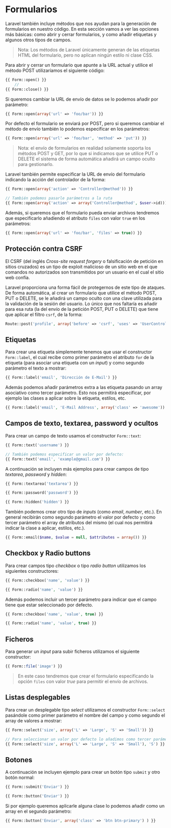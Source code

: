<!-- ************************************************************************-->
# Formularios

Laravel también incluye métodos que nos ayudan para la generación de formularios en nuestro código. En esta sección vamos a ver las opciones más básicas: como abrir y cerrar formularios, y como añadir etiquetas y algunos otros tipos de campos.

> Nota: Los métodos de Laravel únicamente generan de las etiquetas HTML del formulario, pero no aplican ningún estilo ni clase CSS.

Para abrir y cerrar un formulario que apunte a la URL actual y utilice el método POST utilizaríamos el siguiente código:

```php
{{ Form::open() }}
    //
{{ Form::close() }}
```

Si queremos cambiar la URL de envío de datos se lo podemos añadir por parámetro:

```php
{{ Form::open(array('url' => 'foo/bar')) }}
```

Por defecto el formulario se enviará por POST, pero si queremos cambiar el método de envío también lo podemos especificar en los parámetros:

```php
{{ Form::open(array('url' => 'foo/bar', 'method' => 'put')) }}
```

> Nota: el envío de formularios en realidad solamente soporta los métodos POST y GET, por lo que si indicamos que se utilice PUT o DELETE el sistema de forma automática añadirá un campo oculto para gestionarlo.


Laravel también permite especificar la URL de envío del formulario indicando la acción del controlador de la forma:

```php
{{ Form::open(array('action' => 'Controller@method')) }}

// También podemos pasarle parámetros a la ruta
{{ Form::open(array('action' => array('Controller@method', $user->id))) }}
```

Además, si queremos que el formulario pueda enviar archivos tendremos que especificarlo añadiendo el atributo `files` con valor `true` en los parámetros:

```php
{{ Form::open(array('url' => 'foo/bar', 'files' => true)) }}
```


## Protección contra CSRF

El CSRF (del inglés _Cross-site request forgery_ o falsificación de petición en sitios cruzados) es un tipo de exploit malicioso de un sitio web en el que comandos no autorizados son transmitidos por un usuario en el cual el sitio web confía.

Laravel proporciona una forma fácil de protegernos de este tipo de ataques. De forma automática, al crear un formulario que utilice el método POST, PUT o DELETE, se le añadirá un campo oculto con una clave utilizada para la validación de la sesión del usuario. Lo único que nos faltaría es añadir para esa ruta (la del envío de la petición POST, PUT o DELETE) que tiene que aplicar el filtro `csrf`, de la forma:

```php
Route::post('profile', array('before' => 'csrf', 'uses' => 'UserController@postProfile'));
```


<!-- *********************************** -->
## Etiquetas

Para crear una etiqueta simplemente tenemos que usar el constructor `Form::label`, el cual recibe como primer parámetro el atributo `for` de la etiqueta (para asociar una etiqueta con un _input_) y como segundo parámetro el texto a mostrar:

```php
{{ Form::label('email', 'Dirección de E-Mail') }}
```

Además podemos añadir parámetros extra a las etiqueta pasando un array asociativo como tercer parámetro. Esto nos permitirá especificar, por ejemplo las clases a aplicar sobre la etiqueta, estilos, etc.

```php
{{ Form::label('email', 'E-Mail Address', array('class' => 'awesome')) }}
```




<!-- *********************************** -->
## Campos de texto, textarea, password y ocultos

Para crear un campo de texto usamos el constructor `Form::text`:

```php
{{ Form::text('username') }}

// También podemos especificar un valor por defecto:
{{ Form::text('email', 'example@gmail.com') }}
```

A continuación se incluyen más ejemplos para crear campos de tipo _textarea_, _password_ y _hidden_:

```php
{{ Form::textarea('textarea') }}

{{ Form::password('password') }}

{{ Form::hidden('hidden') }}
```

También podemos crear otro tipo de _inputs_ (como _email_, _number_, etc.). En general recibirán como segundo parámetro el valor por defecto y como tercer parámetro el array de atributos del mismo (el cual nos permitirá indicar la clase a aplicar, estilos, etc.).

```php
{{ Form::email($name, $value = null, $attributes = array()) }}
```



<!-- *********************************** -->
## Checkbox y Radio buttons

Para crear campos tipo _checkbox_ o tipo _radio button_ utilizamos los siguientes constructores:

```php
{{ Form::checkbox('name', 'value') }}

{{ Form::radio('name', 'value') }}
```

Además podemos incluir un tercer parámetro para indicar que el campo tiene que estar seleccionado por defecto.

```php
{{ Form::checkbox('name', 'value', true) }}

{{ Form::radio('name', 'value', true) }}
```



<!-- *********************************** -->
## Ficheros

Para generar un _input_ para subir ficheros utilizamos el siguiente constructor:

```php
{{ Form::file('image') }}
```
> En este caso tendremos que crear el formulario especificando la opción `files` con valor _true_ para permitir el envío de archivos.




<!-- *********************************** -->
## Listas desplegables

Para crear un desplegable tipo _select_ utilizamos el constructor `Form::select` pasándole como primer parámetro el nombre del campo y como segundo el array de valores a mostrar:

```php
{{ Form::select('size', array('L' => 'Large', 'S' => 'Small')) }}

// Para seleccionar un valor por defecto lo añadimos como tercer parámetro:
{{ Form::select('size', array('L' => 'Large', 'S' => 'Small'), 'S') }}
```



<!-- *********************************** -->
## Botones

A continuación se incluyen ejemplo para crear un botón tipo `submit` y otro botón normal:

```php
{{ Form::submit('Enviar') }}

{{ Form::button('Enviar') }}
```

Si por ejemplo queremos aplicarle alguna clase lo podemos añadir como un array en el segundo parámetro:

```php
{{ Form::button('Enviar', array('class' => 'btn btn-primary') ) }}
```


